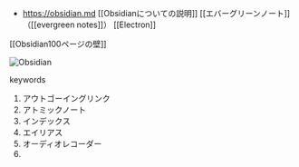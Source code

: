 - https://obsidian.md
[[Obsidianについての説明]]
[[エバーグリーンノート]]（[[evergreen notes]]）
[[Electron]]

[[Obsidian100ページの壁]]

![Obsidian](https://img.shields.io/badge/Obsidian-7C3AED.svg?logo=Obsidian&style=for-the-badge&logoColor=lightgray)

keywords

1. アウトゴーイングリンク
2. アトミックノート
3. インデックス
4. エイリアス
5. オーディオレコーダー
6. 